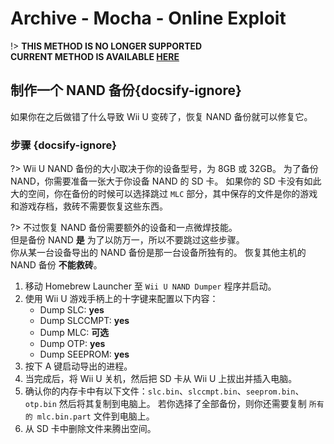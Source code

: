 # Archive - Mocha - Online Exploit

!> **THIS METHOD IS NO LONGER SUPPORTED**  
**CURRENT METHOD IS AVAILABLE [HERE](../../../introduction)**

## 制作一个 NAND 备份{docsify-ignore}

如果你在之后做错了什么导致 Wii U 变砖了，恢复 NAND 备份就可以修复它。

### 步骤 {docsify-ignore}

?> Wii U NAND 备份的大小取决于你的设备型号，为 8GB 或 32GB。 为了备份 NAND，你需要准备一张大于你设备 NAND 的 SD 卡。 如果你的 SD 卡没有如此大的空间，你在备份的时候可以选择跳过 `MLC` 部分，其中保存的文件是你的游戏和游戏存档，救砖不需要恢复这些东西。

?> 不过恢复 NAND 备份需要额外的设备和一点微焊技能。 <br>但是备份 NAND **是** 为了以防万一，所以不要跳过这些步骤。 <br>你从某一台设备导出的 NAND 备份是那一台设备所独有的。 恢复其他主机的 NAND 备份 **不能救砖**。

1. 移动 Homebrew Launcher 至 `Wii U NAND Dumper` 程序并启动。
1. 使用 Wii U 游戏手柄上的十字键来配置以下内容：
    - Dump SLC: **yes**
    - Dump SLCCMPT: **yes**
    - Dump MLC: **可选**
    - Dump OTP: **yes**
    - Dump SEEPROM: **yes**
1. 按下 A 键启动导出的进程。
1. 当完成后，将 Wii U 关机，然后把 SD 卡从 Wii U 上拔出并插入电脑。
1. 确认你的内存卡中有以下文件：`slc.bin`、`slccmpt.bin`、`seeprom.bin`、`otp.bin` 然后将其复制到电脑上。 若你选择了全部备份，则你还需要复制 `所有的 mlc.bin.part` 文件到电脑上。
1. 从 SD 卡中删除文件来腾出空间。
